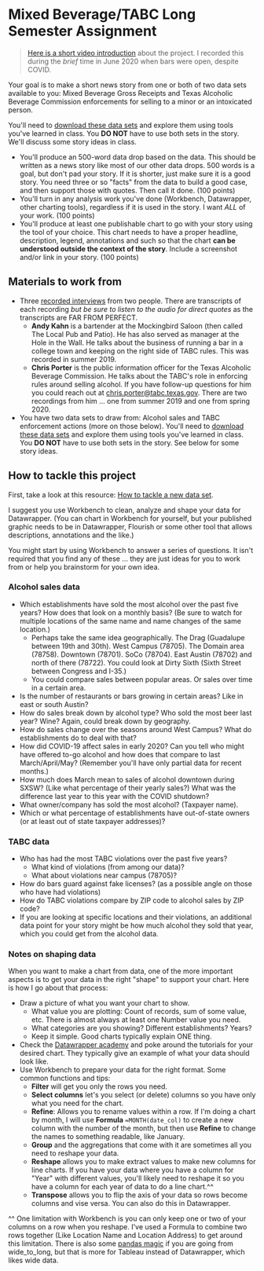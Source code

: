 # Mixed Beverage/TABC Long Semester Assignment

> [Here is a short video introduction](https://drive.google.com/file/d/156lZ4zXpq8N-uZKJpl9Kh7WUcY16gKFv/view?usp=sharing) about the project. I recorded this during the _brief_ time in June 2020 when bars were open, despite COVID.

Your goal is to make a short news story from one or both of two data sets available to you: Mixed Beverage Gross Receipts and Texas Alcoholic Beverage Commission enforcements for selling to a minor or an intoxicated person.

You'll need to [download these data sets](README.md) and explore them using tools you've learned in class. You **DO NOT** have to use both sets in the story. We'll discuss some story ideas in class.

- You'll produce an 500-word data drop based on the data. This should be written as a news story like most of our other data drops. 500 words is a goal, but don't pad your story. If it is shorter, just make sure it is a good story. You need three or so "facts" from the data to build a good case, and then support those with quotes. Then call it done. (100 points)
- You'll turn in any analysis work you've done (Workbench, Datawrapper, other charting tools), regardless if it is used in the story. I want _ALL_ of your work. (100 points)
- You'll produce at least one publishable chart to go with your story using the tool of your choice. This chart needs to have a proper headline, description, legend, annotations and such so that the chart **can be understood outside the context of the story**. Include a screenshot and/or link in your story. (100 points)

## Materials to work from

- Three [recorded interviews](https://drive.google.com/open?id=1JfH1BKvyjrN9AT_4TFIt7rTRD2sOPCgV) from two people. There are transcripts of each recording _but be sure to listen to the audio for direct quotes_ as the transcripts are FAR FROM PERFECT.
  - **Andy Kahn** is a bartender at the Mockingbird Saloon (then called The Local Pub and Patio). He has also served as manager at the Hole in the Wall. He talks about the business of running a bar in a college town and keeping on the right side of TABC rules. This was recorded in summer 2019.
  - **Chris Porter** is the public information officer for the Texas Alcoholic Beverage Commission. He talks about the TABC's role in enforcing rules around selling alcohol. If you have follow-up questions for him you could reach out at <chris.porter@tabc.texas.gov>. There are two recordings from him ... one from summer 2019 and one from spring 2020.
- You have two data sets to draw from: Alcohol sales and TABC enforcement actions (more on those below). You'll need to [download these data sets](README.md) and explore them using tools you've learned in class. You **DO NOT** have to use both sets in the story. See below for some story ideas.

## How to tackle this project

First, take a look at this resource: [How to tackle a new data set](https://docs.google.com/document/d/1ql3NcPihfTsWb5qFxWIxthybpSvFh_cAcPuMi1McM_0/edit).

I suggest you use Workbench to clean, analyze and shape your data for Datawrapper. (You can chart in Workbench for yourself, but your published graphic needs to be in Datawrapper, Flourish or some other tool that allows descriptions, annotations and the like.)

You might start by using Workbench to answer a series of questions. It isn't required that you find any of these ... they are just ideas for you to work from or help you brainstorm for your own idea.
### Alcohol sales data

- Which establishments have sold the most alcohol over the past five years? How does that look on a monthly basis? (Be sure to watch for multiple locations of the same name and name changes of the same location.)
  - Perhaps take the same idea geographically. The Drag (Guadalupe between 19th and 30th). West Campus (78705). The Domain area (78758). Downtown (78701). SoCo (78704). East Austin (78702) and north of there (78722). You could look at Dirty Sixth (Sixth Street between Congress and I-35.)
  - You could compare sales between popular areas. Or sales over time in a certain area.
- Is the number of restaurants or bars growing in certain areas? Like in east or south Austin?
- How do sales break down by alcohol type? Who sold the most beer last year? Wine? Again, could break down by geography.
- How do sales change over the seasons around West Campus? What do establishments do to deal with that?
- How did COVID-19 affect sales in early 2020? Can you tell who might have offered to-go alcohol and how does that compare to last March/April/May? (Remember you'll have only partial data for recent months.)
- How much does March mean to sales of alcohol downtown during SXSW? (Like what percentage of their yearly sales?) What was the difference last year to this year with the COVID shutdown?
- What owner/company has sold the most alcohol? (Taxpayer name).
- Which or what percentage of establishments have out-of-state owners (or at least out of state taxpayer addresses)?

### TABC data

- Who has had the most TABC violations over the past five years?
  - What kind of violations (from among our data)?
  - What about violations near campus (78705)?
- How do bars guard against fake licenses? (as a possible angle on those who have had violations)
- How do TABC violations compare by ZIP code to alcohol sales by ZIP code?
- If you are looking at specific locations and their violations, an additional data point for your story might be how much alcohol they sold that year, which you could get from the alcohol data.

### Notes on shaping data

When you want to make a chart from data, one of the more important aspects is to get your data in the right "shape" to support your chart. Here is how I go about that process:

- Draw a picture of what you want your chart to show.
  - What value you are plotting: Count of records, sum of some value, etc. There is almost always at least one Number value you need.
  - What categories are you showing? Different establishments? Years?
  - Keep it simple. Good charts typically explain ONE thing.
- Check the [Datawrapper academy](https://academy.datawrapper.de/) and poke around the tutorials for your desired chart. They typically give an example of what your data should look like.
- Use Workbench to prepare your data for the right format. Some common functions and tips:
  - **Filter** will get you only the rows you need.
  - **Select columns** let's you select (or delete) columns so you have only what you need for the chart.
  - **Refine**: Allows you to rename values within a row. If I'm doing a chart by month, I will use **Formula** `=MONTH(date_col)` to create a new column with the number of the month, but then use **Refine** to change the names to something readable, like January.
  - **Group** and the aggregations that come with it are sometimes all you need to reshape your data.
  - **Reshape** allows you to make extract values to make new columns for line charts. If you have your data where you have a column for "Year" with different values, you'll likely need to reshape it so you have a column for each year of data to do a line chart.^^
  - **Transpose** allows you to flip the axis of your data so rows become columns and vise versa. You can also do this in Datawrapper.

 ^^ One limitation with Workbench is you can only keep one or two of your columns on a row when you reshape. I've used a Formula to combine two rows together (Like Location Name and Location Address) to get around this limitation. There is also some [pandas magic](https://github.com/utdata/rwd-workbench#reshaping-with-melt) if you are going from wide_to_long, but that is more for Tableau instead of Datawrapper, which likes wide data.